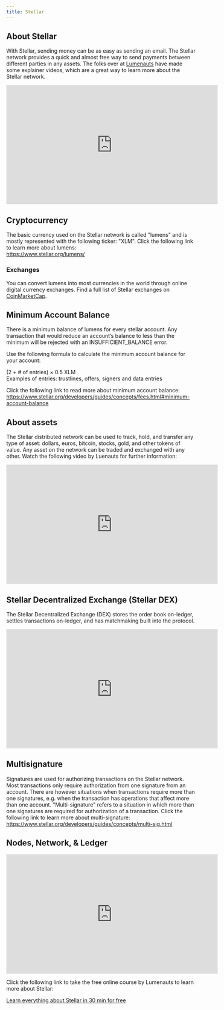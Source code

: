 ```yaml
---
title: Stellar
---
```

## About Stellar

With Stellar, sending money can be as easy as sending an email. The Stellar network provides a quick and almost free way to send payments between different parties in any assets. The folks over at [Lumenauts](https://www.lumenauts.com/courses/stellar-overview-course) have made some explainer videos, which are a great way to learn more about the Stellar network. 

<iframe width="560" height="315" src="https://www.youtube.com/embed/ixerXWJrDr0" frameborder="0" allow="accelerometer; autoplay; encrypted-media; gyroscope; picture-in-picture" allowfullscreen></iframe>

## Cryptocurrency

The basic currency used on the Stellar network is called "lumens" and is mostly represented with the following ticker: "XLM". Click the following link to learn more about lumens:\
<https://www.stellar.org/lumens/>

### Exchanges

You can convert lumens into most currencies in the world through online digital currency exchanges. Find a full list of Stellar exchanges on [CoinMarketCap](https://coinmarketcap.com/currencies/stellar/#markets).

## Minimum Account Balance

There is a minimum balance of lumens for every stellar account. Any transaction that would reduce an account’s balance to less than the minimum will be rejected with an INSUFFICIENT_BALANCE error.

Use the following formula to calculate the minimum account balance for your account:

(2 + # of entries) × 0.5 XLM\
Examples of entries: trustlines, offers, signers and data entries

Click the following link to read more about minimum account balance:\
<https://www.stellar.org/developers/guides/concepts/fees.html#minimum-account-balance>

## About assets

The Stellar distributed network can be used to track, hold, and transfer any type of asset: dollars, euros, bitcoin, stocks, gold, and other tokens of value. Any asset on the network can be traded and exchanged with any other. Watch the following video by Luenauts for further information:

<iframe width="560" height="315" src="https://www.youtube.com/embed/Cf9CdFVse-w" frameborder="0" allow="accelerometer; autoplay; encrypted-media; gyroscope; picture-in-picture" allowfullscreen></iframe>

## Stellar Decentralized Exchange (Stellar DEX)

The Stellar Decentralized Exchange (DEX) stores the order book on-ledger, settles transactions on-ledger, and has matchmaking built into the protocol.

<iframe width="560" height="315" src="https://www.youtube.com/embed/2L8-lrmzeWk" frameborder="0" allow="accelerometer; autoplay; encrypted-media; gyroscope; picture-in-picture" allowfullscreen></iframe>

## Multisignature

Signatures are used for authorizing transactions on the Stellar network. Most transactions only require authorization from one signature from an account. There are however situations when transactions require more than one signatures, e.g. when the transaction has operations that affect more than one account. "Multi-signature" refers to a situation in which more than one signatures are required for authorization of a transaction. Click the following link to learn more about multi-signature:
<https://www.stellar.org/developers/guides/concepts/multi-sig.html>

## Nodes, Network, & Ledger

<iframe width="560" height="315" src="https://www.youtube.com/embed/ixerXWJrDr0" frameborder="0" allow="accelerometer; autoplay; encrypted-media; gyroscope; picture-in-picture" allowfullscreen></iframe>

Click the following link to take the free online course by Lumenauts to learn more about Stellar:

[Learn everything about Stellar in 30 min for free](https://www.lumenauts.com/courses/stellar-overview-course)
